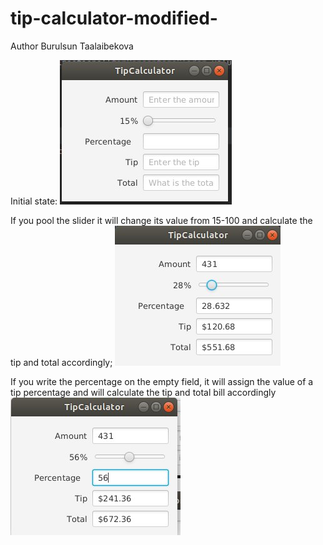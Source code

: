 # tip-calculator-modified-
Author Burulsun Taalaibekova

Initial state:
![](ScreenShots/initilaal.jpeg )

If you pool the slider it will change its value from 15-100 and calculate the tip and total accordingly;
![](ScreenShots/slider.jpeg )

If you write the percentage on the empty field, it will assign the value of a tip percentage and will calculate the tip and total bill accordingly
![](ScreenShots/textInpput.jpeg )

